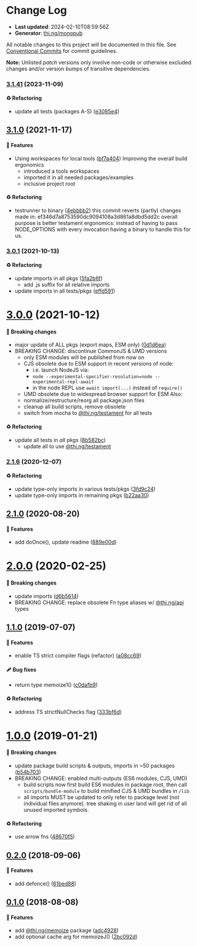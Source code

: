 # Change Log

- **Last updated**: 2024-02-10T08:59:56Z
- **Generator**: [thi.ng/monopub](https://thi.ng/monopub)

All notable changes to this project will be documented in this file.
See [Conventional Commits](https://conventionalcommits.org/) for commit guidelines.

**Note:** Unlisted _patch_ versions only involve non-code or otherwise excluded changes
and/or version bumps of transitive dependencies.

### [3.1.41](https://github.com/thi-ng/umbrella/tree/@thi.ng/memoize@3.1.41) (2023-11-09)

#### ♻️ Refactoring

- update all tests (packages A-S) ([e3085e4](https://github.com/thi-ng/umbrella/commit/e3085e4))

## [3.1.0](https://github.com/thi-ng/umbrella/tree/@thi.ng/memoize@3.1.0) (2021-11-17)

#### 🚀 Features

- Using workspaces for local tools ([bf7a404](https://github.com/thi-ng/umbrella/commit/bf7a404))
  Improving the overall build ergonomics
  - introduced a tools workspaces
  - imported it in all needed packages/examples
  - inclusive project root

#### ♻️ Refactoring

- testrunner to binary ([4ebbbb2](https://github.com/thi-ng/umbrella/commit/4ebbbb2))
  this commit reverts (partly) changes made in:
  ef346d7a8753590dc9094108a3d861a8dbd5dd2c
  overall purpose is better testament ergonomics:
  instead of having to pass NODE_OPTIONS with every invocation
  having a binary to handle this for us.

### [3.0.1](https://github.com/thi-ng/umbrella/tree/@thi.ng/memoize@3.0.1) (2021-10-13)

#### ♻️ Refactoring

- update imports in all pkgs ([5fa2b6f](https://github.com/thi-ng/umbrella/commit/5fa2b6f))
  - add .js suffix for all relative imports
- update imports in all tests/pkgs ([effd591](https://github.com/thi-ng/umbrella/commit/effd591))

# [3.0.0](https://github.com/thi-ng/umbrella/tree/@thi.ng/memoize@3.0.0) (2021-10-12)

#### 🛑 Breaking changes

- major update of ALL pkgs (export maps, ESM only) ([0d1d6ea](https://github.com/thi-ng/umbrella/commit/0d1d6ea))
- BREAKING CHANGE: discontinue CommonJS & UMD versions
  - only ESM modules will be published from now on
  - CJS obsolete due to ESM support in recent versions of node:
    - i.e. launch NodeJS via:
    - `node --experimental-specifier-resolution=node --experimental-repl-await`
    - in the node REPL use `await import(...)` instead of `require()`
  - UMD obsolete due to widespread browser support for ESM
  Also:
  - normalize/restructure/reorg all package.json files
  - cleanup all build scripts, remove obsolete
  - switch from mocha to [@thi.ng/testament](https://github.com/thi-ng/umbrella/tree/main/packages/testament) for all tests

#### ♻️ Refactoring

- update all tests in _all_ pkgs ([8b582bc](https://github.com/thi-ng/umbrella/commit/8b582bc))
  - update all to use [@thi.ng/testament](https://github.com/thi-ng/umbrella/tree/main/packages/testament)

### [2.1.6](https://github.com/thi-ng/umbrella/tree/@thi.ng/memoize@2.1.6) (2020-12-07)

#### ♻️ Refactoring

- update type-only imports in various tests/pkgs ([3fd9c24](https://github.com/thi-ng/umbrella/commit/3fd9c24))
- update type-only imports in remaining pkgs ([b22aa30](https://github.com/thi-ng/umbrella/commit/b22aa30))

## [2.1.0](https://github.com/thi-ng/umbrella/tree/@thi.ng/memoize@2.1.0) (2020-08-20)

#### 🚀 Features

- add doOnce(), update readme ([889e00d](https://github.com/thi-ng/umbrella/commit/889e00d))

# [2.0.0](https://github.com/thi-ng/umbrella/tree/@thi.ng/memoize@2.0.0) (2020-02-25)

#### 🛑 Breaking changes

- update imports ([d6b5614](https://github.com/thi-ng/umbrella/commit/d6b5614))
- BREAKING CHANGE: replace obsolete Fn type aliases w/ [@thi.ng/api](https://github.com/thi-ng/umbrella/tree/main/packages/api) types

## [1.1.0](https://github.com/thi-ng/umbrella/tree/@thi.ng/memoize@1.1.0) (2019-07-07)

#### 🚀 Features

- enable TS strict compiler flags (refactor) ([a08cc69](https://github.com/thi-ng/umbrella/commit/a08cc69))

#### 🩹 Bug fixes

- return type memoize1() ([c0dafb9](https://github.com/thi-ng/umbrella/commit/c0dafb9))

#### ♻️ Refactoring

- address TS strictNullChecks flag ([333bf6d](https://github.com/thi-ng/umbrella/commit/333bf6d))

# [1.0.0](https://github.com/thi-ng/umbrella/tree/@thi.ng/memoize@1.0.0) (2019-01-21)

#### 🛑 Breaking changes

- update package build scripts & outputs, imports in ~50 packages ([b54b703](https://github.com/thi-ng/umbrella/commit/b54b703))
- BREAKING CHANGE: enabled multi-outputs (ES6 modules, CJS, UMD)
  - build scripts now first build ES6 modules in package root, then call
    `scripts/bundle-module` to build minified CJS & UMD bundles in `/lib`
  - all imports MUST be updated to only refer to package level
    (not individual files anymore). tree shaking in user land will get rid of
    all unused imported symbols.

#### ♻️ Refactoring

- use arrow fns ([48670f5](https://github.com/thi-ng/umbrella/commit/48670f5))

## [0.2.0](https://github.com/thi-ng/umbrella/tree/@thi.ng/memoize@0.2.0) (2018-09-06)

#### 🚀 Features

- add defonce() ([61bed88](https://github.com/thi-ng/umbrella/commit/61bed88))

## [0.1.0](https://github.com/thi-ng/umbrella/tree/@thi.ng/memoize@0.1.0) (2018-08-08)

#### 🚀 Features

- add [@thi.ng/memoize](https://github.com/thi-ng/umbrella/tree/main/packages/memoize) package ([adc4928](https://github.com/thi-ng/umbrella/commit/adc4928))
- add optional cache arg for memoizeJ() ([2bc092d](https://github.com/thi-ng/umbrella/commit/2bc092d))
